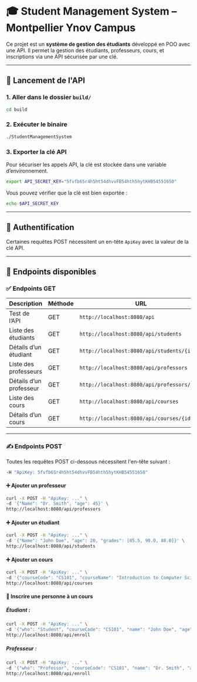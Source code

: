 # 🎓 Student Management System – Montpellier Ynov Campus

Ce projet est un **système de gestion des étudiants** développé en POO avec une API. Il permet la gestion des étudiants, professeurs, cours, et inscriptions via une API sécurisée par une clé.

---

## 🚀 Lancement de l'API

### 1. Aller dans le dossier `build/`

```bash
cd build
````

### 2. Exécuter le binaire

```bash
./StudentManagementSystem
```

### 3. Exporter la clé API

Pour sécuriser les appels API, la clé est stockée dans une variable d’environnement.

```bash
export API_SECRET_KEY="5fvfb65r4h5ht54dhvvFB54hth5hytKHB54551650"
```

Vous pouvez vérifier que la clé est bien exportée :

```bash
echo $API_SECRET_KEY
```

---

## 🔐 Authentification

Certaines requêtes POST nécessitent un en-tête `ApiKey` avec la valeur de la clé API.

---

## 📡 Endpoints disponibles

### ✅ Endpoints GET

| Description             | Méthode | URL                                         |
| ----------------------- | ------- | ------------------------------------------- |
| Test de l’API           | GET     | `http://localhost:8080/api`                 |
| Liste des étudiants     | GET     | `http://localhost:8080/api/students`        |
| Détails d’un étudiant   | GET     | `http://localhost:8080/api/students/{id}`   |
| Liste des professeurs   | GET     | `http://localhost:8080/api/professors`      |
| Détails d’un professeur | GET     | `http://localhost:8080/api/professors/{id}` |
| Liste des cours         | GET     | `http://localhost:8080/api/courses`         |
| Détails d’un cours      | GET     | `http://localhost:8080/api/courses/{id}`    |

---

### ✍️ Endpoints POST

Toutes les requêtes POST ci-dessous nécessitent l'en-tête suivant :

```bash
-H "ApiKey: 5fvfb65r4h5ht54dhvvFB54hth5hytKHB54551650"
```

#### ➕ Ajouter un professeur

```bash
curl -X POST -H "ApiKey: ..." \
-d '{"Name": "Dr. Smith", "age": 45}' \
http://localhost:8080/api/professors
```

#### ➕ Ajouter un étudiant

```bash
curl -X POST -H "ApiKey: ..." \
-d '{"Name": "John Doe", "age": 20, "grades": [85.5, 90.0, 88.0]}' \
http://localhost:8080/api/students
```

#### ➕ Ajouter un cours

```bash
curl -X POST -H "ApiKey: ..." \
-d '{"courseCode": "CS101", "courseName": "Introduction to Computer Science", "creditHours": 3}' \
http://localhost:8080/api/courses
```

#### 📝 Inscrire une personne à un cours

##### Étudiant :

```bash
curl -X POST -H "ApiKey: ..." \
-d '{"who": "Student", "courseCode": "CS101", "name": "John Doe", "age": 20}' \
http://localhost:8080/api/enroll
```

##### Professeur :

```bash
curl -X POST -H "ApiKey: ..." \
-d '{"who": "Professor", "courseCode": "CS101", "name": "Dr. Smith", "age": 45}' \
http://localhost:8080/api/enroll
```

